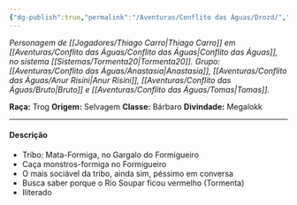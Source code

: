 ```yaml
---
{"dg-publish":true,"permalink":"/Aventuras/Conflito das Águas/Drozd/","noteIcon":"","created":"2025-10-13T17:42:08.724-03:00"}
---
```


*Personagem de [[Jogadores/Thiago Carro\|Thiago Carro]] em [[Aventuras/Conflito das Águas/Conflito das Águas\|Conflito das Águas]], no sistema [[Sistemas/Tormenta20\|Tormenta20]].*
*Grupo: [[Aventuras/Conflito das Águas/Anastasia\|Anastasia]], [[Aventuras/Conflito das Águas/Anur Risini\|Anur Risini]], [[Aventuras/Conflito das Águas/Bruto\|Bruto]] e [[Aventuras/Conflito das Águas/Tomas\|Tomas]].*

**Raça:** Trog
**Origem:** Selvagem
**Classe:** Bárbaro
**Divindade:** Megalokk

---
#### Descrição
- Tribo: Mata-Formiga, no Gargalo do Formigueiro 
- Caça monstros-formiga no Formigueiro
- O mais sociável da tribo, ainda sim, péssimo em conversa
- Busca saber porque o Rio Soupar ficou vermelho (Tormenta)
- Iliterado